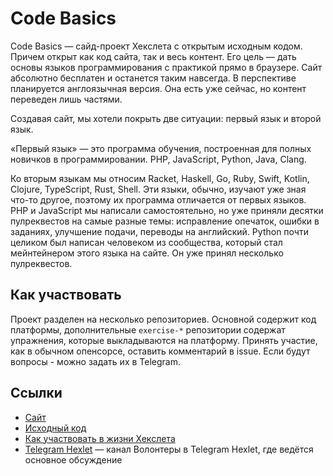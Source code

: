 # Code Basics

Code Basics — сайд-проект Хекслета с открытым исходным кодом. Причем открыт как код сайта, так и весь контент. Его цель — дать основы языков программирования с практикой прямо в браузере. Сайт абсолютно бесплатен и останется таким навсегда. В перспективе планируется англоязычная версия. Она есть уже сейчас, но контент переведен лишь частями.

Создавая сайт, мы хотели покрыть две ситуации: первый язык и второй язык.

«Первый язык» — это программа обучения, построенная для полных новичков в программировании. PHP, JavaScript, Python, Java, Clang.

Ко вторым языкам мы относим Racket, Haskell, Go, Ruby, Swift, Kotlin, Clojure, TypeScript, Rust, Shell. Эти языки, обычно, изучают уже зная что-то другое, поэтому их программа отличается от первых языков.
PHP и JavaScript мы написали самостоятельно, но уже приняли десятки пулреквестов на самые разные темы: исправление опечаток, ошибки в заданиях, улучшение подачи, переводы на английский. Python почти целиком был написан человеком из сообщества, который стал мейнтейнером этого языка на сайте. Он уже принял несколько пулреквестов.

## Как участвовать

Проект разделен на несколько репозиториев. Основной содержит код платформы, дополнительные `exercise-*` репозитории содержат упражнения, которые выкладываются на платформу. Принять участие, как в обычном опенсорсе, оставить комментарий в issue. Если будут вопросы - можно задать их в Telegram.

## Ссылки

* [Сайт](https://code-basics.com/)
* [Исходный код](https://github.com/hexlet-basics)
* [Как участвовать в жизни Хекслета](https://guides.hexlet.io/how-to-be-a-helpful-for-the-hexlet-community)
* [Telegram Hexlet](https://t.me/hexletcommunity/12) — канал Волонтеры в Telegram Hexlet, где ведётся основное обсуждение
